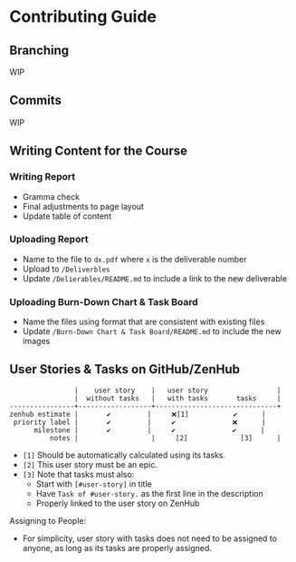 # Contributing Guide

## Branching
WIP

## Commits
WIP

## Writing Content for the Course

### Writing Report
- Gramma check
- Final adjustments to page layout
- Update table of content

### Uploading Report
- Name to the file to `dx.pdf` where `x` is the deliverable number
- Upload to `/Deliverbles`
- Update `/Delierables/README.md` to include a link to the new deliverable


### Uploading Burn-Down Chart & Task Board
- Name the files using format that are consistent with existing files
- Update `/Burn-Down Chart & Task Board/README.md` to include the new images


## User Stories & Tasks on GitHub/ZenHub

```
                |    user story    |   user story                 |
                |  without tasks   |   with tasks       tasks     |
----------------+------------------+------------------------------+
zenhub estimate |       ✔️         |     ❌[1]           ✔️      |
 priority label |       ✔️         |     ✔️              ❌      |
      milestone |       ✔️         |     ✔️              ✔️      |
          notes |                  |     [2]             [3]      |

```
- `[1]` Should be automatically calculated using its tasks.
- `[2]` This user story must be an epic.
- `[3]` Note that tasks must also:
	- Start with `[#user-story]` in title
	- Have `Task of #user-story.` as the first line in the description
	- Properly linked to the user story on ZenHub

Assigning to People:
- For simplicity, user story with tasks does not need to be assigned to anyone, as long as its tasks are properly assigned.


<!--
  ### User Stories
  - ZenHub: added to proper column, ordered properly (higher priority on top)
  - ZenHub: added estimate
  - ZenHub: denpendency added when apply (blocked by/blocking...)
  - GitHub: labelled with priority
  - GitHub: assigned to people
  - GitHub: added to milestone (aka sprint)
  ### Making Tasks
  - ZenHub: the user story should be a epic
  - ZenHub: tasks are added to the epic
  - GitHub: tasks need to have proper prefix in issue title
  - GitHub: tasks need to have "Task of #xx." in issue description
  - GitHub: the epic issue is assigned to no one
  - GitHub: tasks are assigned to people
  - GitHub: tasks does not need to be labelled with priority
  - Report: properly listed in user story section
  - Report: user story estimate is re-calculated
-->
